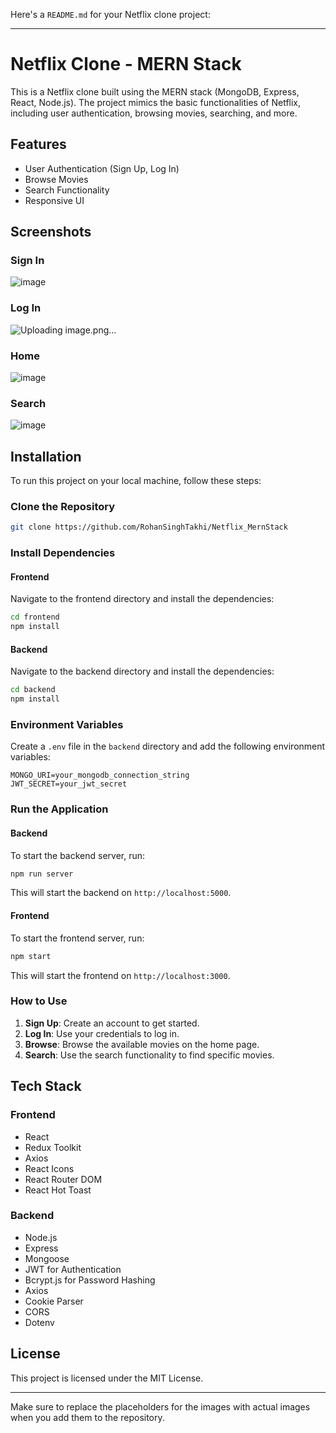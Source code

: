 Here's a `README.md` for your Netflix clone project:

---

# Netflix Clone - MERN Stack

This is a Netflix clone built using the MERN stack (MongoDB, Express, React, Node.js). The project mimics the basic functionalities of Netflix, including user authentication, browsing movies, searching, and more.

## Features

- User Authentication (Sign Up, Log In)
- Browse Movies
- Search Functionality
- Responsive UI

## Screenshots

### Sign In
![image](https://github.com/user-attachments/assets/3ec69297-bfce-49ea-8e7d-ef6fa522407c)


### Log In
![Uploading image.png…]()


### Home
![image](https://github.com/user-attachments/assets/560ea7a2-d402-4a3e-b17a-99fd0da74dbe)


### Search
![image](https://github.com/user-attachments/assets/5b5f2e70-a8c1-40f1-866d-0a8db9a319ee)


## Installation

To run this project on your local machine, follow these steps:

### Clone the Repository

```bash
git clone https://github.com/RohanSinghTakhi/Netflix_MernStack
```

### Install Dependencies

#### Frontend

Navigate to the frontend directory and install the dependencies:

```bash
cd frontend
npm install
```

#### Backend

Navigate to the backend directory and install the dependencies:

```bash
cd backend
npm install
```

### Environment Variables

Create a `.env` file in the `backend` directory and add the following environment variables:

```env
MONGO_URI=your_mongodb_connection_string
JWT_SECRET=your_jwt_secret
```

### Run the Application

#### Backend

To start the backend server, run:

```bash
npm run server
```

This will start the backend on `http://localhost:5000`.

#### Frontend

To start the frontend server, run:

```bash
npm start
```

This will start the frontend on `http://localhost:3000`.

### How to Use

1. **Sign Up**: Create an account to get started.
2. **Log In**: Use your credentials to log in.
3. **Browse**: Browse the available movies on the home page.
4. **Search**: Use the search functionality to find specific movies.

## Tech Stack

### Frontend

- React
- Redux Toolkit
- Axios
- React Icons
- React Router DOM
- React Hot Toast

### Backend

- Node.js
- Express
- Mongoose
- JWT for Authentication
- Bcrypt.js for Password Hashing
- Axios
- Cookie Parser
- CORS
- Dotenv

## License

This project is licensed under the MIT License.

---

Make sure to replace the placeholders for the images with actual images when you add them to the repository.

